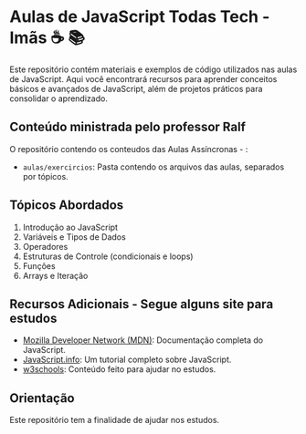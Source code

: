 # Aulas de JavaScript Todas Tech - Imãs ☕ 📚

Este repositório contém materiais e exemplos de código utilizados nas aulas de JavaScript. Aqui você encontrará recursos para aprender conceitos básicos e avançados de JavaScript, além de projetos práticos para consolidar o aprendizado.

## Conteúdo ministrada pelo professor Ralf

O repositório contendo os conteudos das Aulas Assíncronas -  :

- `aulas/exercircios`: Pasta contendo os arquivos das aulas, separados por tópicos.


## Tópicos Abordados

1. Introdução ao JavaScript
2. Variáveis e Tipos de Dados
3. Operadores
4. Estruturas de Controle (condicionais e loops)
5. Funções
7. Arrays e Iteração


## Recursos Adicionais - Segue alguns site para estudos

- [Mozilla Developer Network (MDN)](https://developer.mozilla.org/pt-BR/docs/Web/JavaScript): Documentação completa do JavaScript.
- [JavaScript.info](https://javascript.info/): Um tutorial completo sobre JavaScript.
- [w3schools](https://www.w3schools.com/js/): Conteúdo feito para ajudar no estudos.

## Orientação

Este repositório tem a finalidade de ajudar nos estudos.


